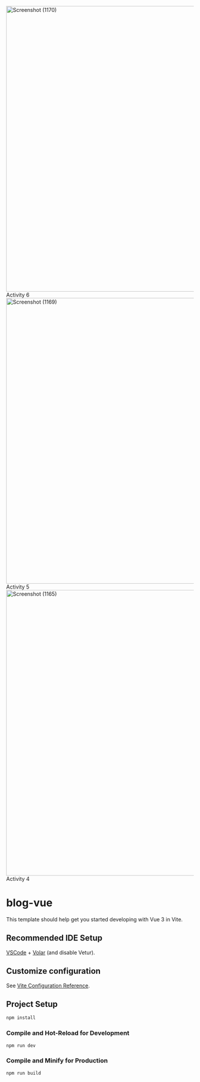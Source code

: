 <img width="1366" height="768" alt="Screenshot (1170)" src="https://github.com/user-attachments/assets/1dc4c91a-15c0-4097-a11c-22639f6ff054" /> Activity 6
<img width="1366" height="768" alt="Screenshot (1169)" src="https://github.com/user-attachments/assets/ad99baa8-96b1-4660-b10c-18b926febc4f" /> Activity 5
<img width="1366" height="768" alt="Screenshot (1165)" src="https://github.com/user-attachments/assets/00f59870-a77d-4b48-8ac4-9d77cba5ebdd" /> Activity 4
# blog-vue

This template should help get you started developing with Vue 3 in Vite.

## Recommended IDE Setup

[VSCode](https://code.visualstudio.com/) + [Volar](https://marketplace.visualstudio.com/items?itemName=Vue.volar) (and disable Vetur).

## Customize configuration

See [Vite Configuration Reference](https://vite.dev/config/).

## Project Setup

```sh
npm install
```

### Compile and Hot-Reload for Development

```sh
npm run dev
```

### Compile and Minify for Production

```sh
npm run build
```
